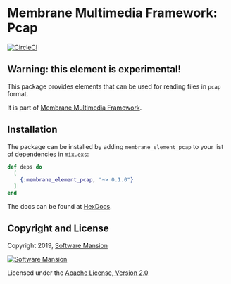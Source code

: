 # Membrane Multimedia Framework: Pcap

[![CircleCI](https://circleci.com/gh/membraneframework/membrane-element-pcap.svg?style=svg)](https://circleci.com/gh/membraneframework/membrane-element-pcap)

## Warning: this element is experimental!

This package provides elements that can be used for reading files in `pcap` format.

It is part of [Membrane Multimedia Framework](https://membraneframework.org).

## Installation

The package can be installed by adding `membrane_element_pcap` to your list of dependencies in `mix.exs`:

```elixir
def deps do
  [
    {:membrane_element_pcap, "~> 0.1.0"}
  ]
end
```

The docs can be found at [HexDocs](https://hexdocs.pm/membrane_element_pcap).

## Copyright and License

Copyright 2019, [Software Mansion](https://swmansion.com/?utm_source=git&utm_medium=readme&utm_campaign=membrane)

[![Software Mansion](https://membraneframework.github.io/static/logo/swm_logo_readme.png)](https://swmansion.com/?utm_source=git&utm_medium=readme&utm_campaign=membrane)

Licensed under the [Apache License, Version 2.0](LICENSE)
